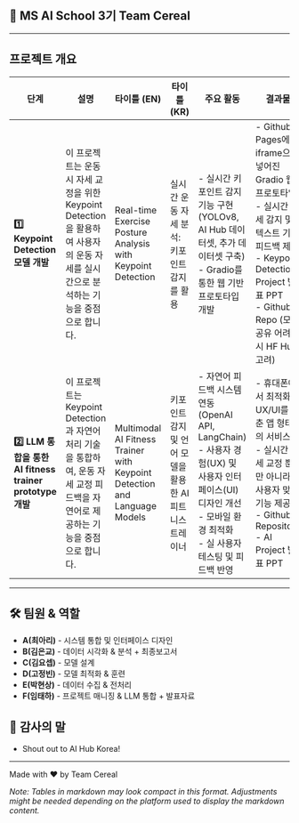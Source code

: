## 🧙 MS AI School 3기 Team Cereal 

---

## 프로젝트 개요

| 단계 | 설명 | 타이틀 (EN) | 타이틀 (KR) | 주요 활동 | 결과물 |
|---|---|---|---|---|---|
| **1️⃣ Keypoint Detection 모델 개발** | 이 프로젝트는 운동 시 자세 교정을 위한 Keypoint Detection을 활용하여 사용자의 운동 자세를 실시간으로 분석하는 기능을 중점으로 합니다. | Real-time Exercise Posture Analysis with Keypoint Detection | 실시간 운동 자세 분석: 키포인트 감지를 활용 | - 실시간 키포인트 감지 기능 구현 (YOLOv8, AI Hub 데이터셋, 추가 데이터셋 구축) <br> - Gradio를 통한 웹 기반 프로토타입 개발 | - Github Pages에 iframe으로 넣어진 Gradio 웹 프로토타입 <br> - 실시간 자세 감지 및 텍스트 기반 피드백 제공 <br> - Keypoint Detection Project 발표 PPT <br> - Github Repo (모델 공유 어려울시 HF Hub 고려) |
| **2️⃣ LLM 통합을 통한 AI fitness trainer prototype 개발** | 이 프로젝트는 Keypoint Detection과 자연어 처리 기술을 통합하여, 운동 자세 교정 피드백을 자연어로 제공하는 기능을 중점으로 합니다. | Multimodal AI Fitness Trainer with Keypoint Detection and Language Models | 키포인트 감지 및 언어 모델을 활용한 AI 피트니스 트레이너 | - 자연어 피드백 시스템 연동 (OpenAI API, LangChain) <br> - 사용자 경험(UX) 및 사용자 인터페이스(UI) 디자인 개선 <br> - 모바일 환경 최적화 <br> - 실 사용자 테스팅 및 피드백 반영 | - 휴대폰에서 최적화된 UX/UI를 갖춘 앱 형태의 서비스 <br> - 실시간 자세 교정 뿐만 아니라 사용자 맞춤 기능 제공 <br> - Github Repository <br> - AI Project 발표 PPT |

---

## 🛠 팀원 & 역할
- **A(최아리)** - 시스템 통합 및 인터페이스 디자인
- **B(김은교)** - 데이터 시각화 & 분석 + 최종보고서 
- **C(김요셉)** - 모델 설계
- **D(고정빈)** - 모델 최적화 & 훈련 
- **E(박현상)** - 데이터 수집 & 전처리 
- **F(임태하)** - 프로젝트 매니징 & LLM 통합 + 발표자료 

## 🧙 감사의 말
- Shout out to AI Hub Korea!

---
Made with ❤️ by Team Cereal

*Note: Tables in markdown may look compact in this format. Adjustments might be needed depending on the platform used to display the markdown content.*
